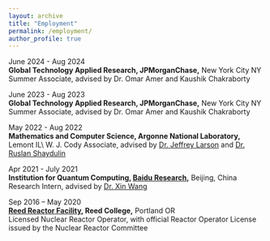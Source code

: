 ```yaml
---
layout: archive
title: "Employment"
permalink: /employment/
author_profile: true
---
```


June 2024 - Aug 2024\
**Global Technology Applied Research, JPMorganChase,** New York City NY\
Summer Associate, advised by Dr. Omar Amer and Kaushik Chakraborty

June 2023 - Aug 2023\
**Global Technology Applied Research, JPMorganChase,** New York City NY\
Summer Associate, advised by Dr. Omar Amer and Kaushik Chakraborty

May 2022 - Aug 2022\
**Mathematics and Computer Science, Argonne National Laboratory,** Lemont IL\ 
W. J. Cody Associate, advised by [Dr. Jeffrey Larson](https://www.anl.gov/profile/jeffrey-m-larson) and [Dr. Ruslan Shaydulin](https://shaydul.in/)


Apr 2021 - July 2021\
**Institution for Quantum Computing, [Baidu Research](http://research.baidu.com/Index),** Beijing, China\
Research Intern, advised by [Dr. Xin Wang](https://www.xinwang.info/)

Sep 2016 – May 2020\
**[Reed Reactor Facility](https://reactor.reed.edu/index.html), Reed College,** Portland OR\
Licensed Nuclear Reactor Operator, with official Reactor Operator License issued by the Nuclear Reactor Committee
